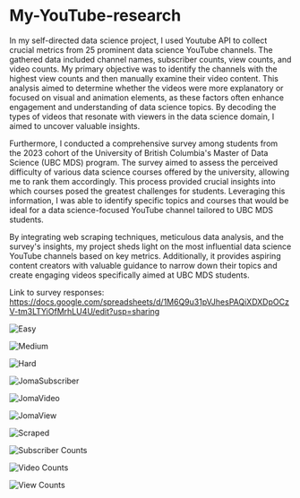 # My-YouTube-research

In my self-directed data science project, I used Youtube API to collect crucial metrics from 25 prominent data science YouTube channels. The gathered data included channel names, subscriber counts, view counts, and video counts. My primary objective was to identify the channels with the highest view counts and then manually examine their video content. This analysis aimed to determine whether the videos were more explanatory or focused on visual and animation elements, as these factors often enhance engagement and understanding of data science topics. By decoding the types of videos that resonate with viewers in the data science domain, I aimed to uncover valuable insights.

Furthermore, I conducted a comprehensive survey among students from the 2023 cohort of the University of British Columbia's Master of Data Science (UBC MDS) program. The survey aimed to assess the perceived difficulty of various data science courses offered by the university, allowing me to rank them accordingly. This process provided crucial insights into which courses posed the greatest challenges for students. Leveraging this information, I was able to identify specific topics and courses that would be ideal for a data science-focused YouTube channel tailored to UBC MDS students.

By integrating web scraping techniques, meticulous data analysis, and the survey's insights, my project sheds light on the most influential data science YouTube channels based on key metrics. Additionally, it provides aspiring content creators with valuable guidance to narrow down their topics and create engaging videos specifically aimed at UBC MDS students.

Link to survey responses: https://docs.google.com/spreadsheets/d/1M6Q9u31pVJhesPAQiXDXDpOCzV-tm3LTYiOfMrhLU4U/edit?usp=sharing

![Easy](https://github.com/rishi71095/My-YouTube-research/assets/89761919/23a06bab-1a1d-40e8-8147-b1a9852c300d)

![Medium](https://github.com/rishi71095/My-YouTube-research/assets/89761919/112ccc5d-24fa-402e-a0e2-efe152b27716)

![Hard](https://github.com/rishi71095/My-YouTube-research/assets/89761919/8d53ae3c-5c44-4f1b-a607-f963c994ad4f)

![JomaSubscriber](https://github.com/rishi71095/My-YouTube-research/assets/89761919/c4b48dd5-80bf-4154-91b5-592e45ed8cd9)

![JomaVideo](https://github.com/rishi71095/My-YouTube-research/assets/89761919/c4fe9738-da7a-4ca1-860f-57719a61c89a)

![JomaView](https://github.com/rishi71095/My-YouTube-research/assets/89761919/8c35bfa6-0dd0-4853-b774-f9d14f1c231f)

![Scraped](https://github.com/rishi71095/My-YouTube-research/assets/89761919/c32dfe57-65de-4aa5-9ee4-ca372539dbf2)

![Subscriber Counts](https://github.com/rishi71095/My-YouTube-research/assets/89761919/85c2d5f6-d426-4c34-84f8-c8d701a88c8b)

![Video Counts](https://github.com/rishi71095/My-YouTube-research/assets/89761919/3bb903fa-c813-4e5d-8be9-617870ea01ab)

![View Counts](https://github.com/rishi71095/My-YouTube-research/assets/89761919/d3fe9caf-5e34-4f46-b943-255e3ab72e09)




